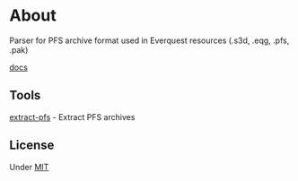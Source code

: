 # About

Parser for PFS archive format used in Everquest resources (.s3d, .eqg, .pfs, .pak)

[docs](https://docs.rs/eqformat_pfs/)


## Tools

[extract-pfs](src/bin/extract-pfs) - Extract PFS archives


## License

Under [MIT](LICENSE)
